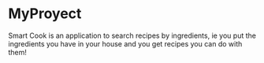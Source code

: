 # MyProyect
Smart Cook is an application to search recipes by ingredients, 
ie you put the ingredients you have in your house and you get 
recipes you can do with them!

